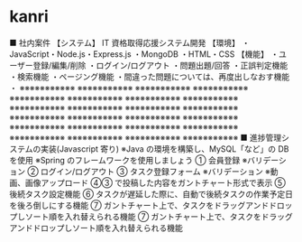 # kanri

■ 社内案件 【システム】 IT 資格取得応援システム開発 【環境】
・JavaScript・Node.js・Express.js ・MongoDB ・HTML・CSS 【機能】
・ユーザー登録/編集/削除 ・ログイン/ログアウト ・問題出題/回答 ・正誤判定機能
・検索機能 ・ページング機能 ・間違った問題については、再度出しなおす機能 ・
※※※※※※※※※※※ ※※※※※※※※※※※ ※※※※※※※※※※※ ※※※※※※※※※※※ ※※※※※※※※※※※ ※※※※※※※※※※※
※※※※※※※※※※※ ※※※※※※※※※※※ ※※※※※※※※※※※ ※※※※※※※※※※※ ※※※※※※※※※※※ ※※※※※※※※※※※
※※※※※※※※※※※ ※※※※※※※※※※※ ※※※※※※※※※※※ ※※※※※※※※※※※ ※※※※※※※※※※※ ※※※※※※※※※※※
※※※※※※※※※※※ ※※※※※※※※※※※ ※※※※※※※※※※※ ※※※※※※※※※※※ ※※※※※※※※※※※ ※※※※※※※※※※※
■ 進捗管理システムの実装(Javascript 寄り)
※Java の環境を構築し、MySQL「など」の DB を使用
※Spring のフレームワークを使用しましょう ① 会員登録 ※バリデーション
② ログイン/ログアウト ③ タスク登録フォーム ※バリデーション ※動画、画像アップロード
④③ で投稿した内容をガントチャート形式で表示 ⑤ 後続タスク設定機能
⑥ タスクが遅延した際に、自動で後続タスクの作業予定日を後ろ倒しにする機能
⑦ ガントチャート上で、タスクをドラッグアンドドロップしソート順を入れ替えられる機能
⑦ ガントチャート上で、タスクをドラッグアンドドロップしソート順を入れ替えられる機能
